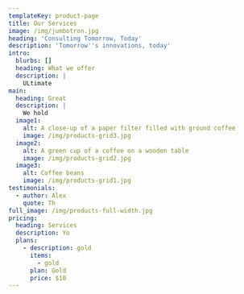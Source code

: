```yaml
---
templateKey: product-page
title: Our Services
image: /img/jumbotron.jpg
heading: 'Consulting Tomorrow, Today'
description: 'Tomorrow''s innovations, today'
intro:
  blurbs: []
  heading: What we offer
  description: |
    ULtimate
main:
  heading: Great
  description: |
    We hold 
  image1:
    alt: A close-up of a paper filter filled with ground coffee
    image: /img/products-grid3.jpg
  image2:
    alt: A green cup of a coffee on a wooden table
    image: /img/products-grid2.jpg
  image3:
    alt: Coffee beans
    image: /img/products-grid1.jpg
testimonials:
  - author: Alex
    quote: Th
full_image: /img/products-full-width.jpg
pricing:
  heading: Services
  description: Yo
  plans:
    - description: gold
      items:
        - gold
      plan: Gold
      price: $10
---
```


